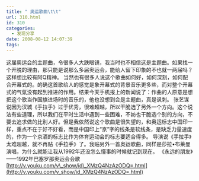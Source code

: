 ```yaml
---
title: " 奥运歌曲\t\t"
url: 310.html
id: 310
categories:
  - 发现分享
date: 2008-08-12 14:07:39
tags:
---
```


这届奥运会的主题曲，令很多人大跌眼镜，我当时也不相信这是主题曲。如果找一个开脱的理由，那只能是说那么多届奥运会，能给人留下印象的不也就一两届吗？这样想比较有阿Q精神。 当然也有很多人说这个歌曲如何好，如何深刻，如何配合开幕式的。的确这首歌给人的感觉是象开幕式的背景音乐更多些，而对整个开幕式的气氛没有起到推进的作用。结果今天手机报上的新闻说了：作曲的人原意是想把这个歌当作国旗进场时的音乐的，他也没想到会是主题曲，真是讽刺。 张艺谋说因为汉城《手拉手》过于优秀，很难超越，所以干脆选了另外一个方向。这个说法有些道理，所以我们在平时生活中遇到一些困难，不妨也干脆选个别的方向，不要去追求做的比别人好。但是我依然说这个歌曲是很失望的，和奥运标志中国印一样，重点不在于好不好看，而是中国印上“京”字的线条是软线条，是缺乏力量速度的，作为一个京酒的标志比作为体育运动会的标志要适合得多。 导演说《手拉手》太难超越，就不再贴《手拉手》了。我贴另外一首奥运歌曲，同样是莎拉•布莱曼演唱，为什么就能让我从1992年还没怎么懂事的时候就记到现在。 《永远的朋友》——1992年巴塞罗那奥运会会歌 [http://v.youku.com/v\_show/id\_XMzQ4NzAzODQ=.html](http://v.youku.com/v_show/id_XMzQ4NzAzODQ=.html)